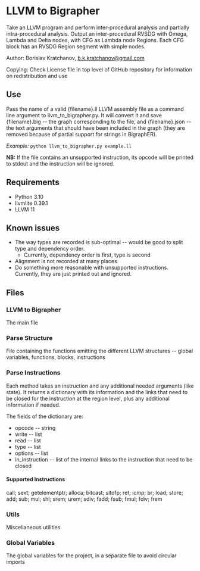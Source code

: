 # LLVM to Bigrapher
Take an LLVM program and perform inter-procedural analysis and partially intra-procedural analysis. Output an inter-procedural RVSDG with Omega, Lambda and Delta nodes, with CFG as Lambda node Regions. Each CFG block has an RVSDG Region segment with simple nodes. 

Author: Borislav Kratchanov, b.k.kratchanov@gmail.com

Copying: Check License file in top level of GitHub repository for information on redistribution and use

## Use
Pass the name of a valid {filename}.ll LLVM assembly file as a command line argument to llvm_to_bigrapher.py. It will convert it and save {filename}.big -- the graph corresponding to the file, and {filename}.json -- the text arguments that should have been included in the graph (they are removed because of partial support for strings in BigraphER).

*Example:* `python llvm_to_bigrapher.py example.ll`

**NB:** If the file contains an unsupported instruction, its opcode will be printed to stdout and the instruction will be ignored.

## Requirements
* Python 3.10
* llvmlite 0.39.1
* LLVM 11

## Known issues
* The way types are recorded is sub-optimal -- would be good to split type and dependency order.
    * Currently, dependency order is first, type is second
* Alignment is not recorded at many places
* Do something more reasonable with unsupported instructions. Currently, they are just printed out and ignored.

## Files
### LLVM to Bigrapher
The main file

### Parse Structure
File containing the functions emitting the different LLVM structures -- global variables, functions, blocks, instructions

### Parse Instructions
Each method takes an instruction and any additional needed arguments (like state).
It returns a dictionary with its information and the links that need to be closed for the instruction at the region level, plus any additional information if needed.

The fields of the dictionary are:
* opcode -- string
* write -- list
* read -- list
* type -- list
* options -- list
* in_instruction -- list of the internal links to the instruction that need to be closed

#### Supported Instructions
call; sext; getelementptr; alloca; bitcast; sitofp; ret; icmp; br; load; store; add; sub; mul; shl; srem; urem; sdiv; fadd; fsub; fmul; fdiv; frem

### Utils
Miscellaneous utilities

### Global Variables
The global variables for the project, in a separate file to avoid circular imports
